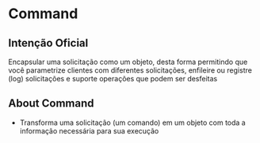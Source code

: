 # Command

## Intenção Oficial

Encapsular uma solicitação como um objeto, desta forma permitindo que você parametrize clientes com diferentes solicitações, enfileire ou registre (log) solicitações e suporte operações que podem ser desfeitas

## About Command

- Transforma uma solicitação (um comando) em um objeto com toda a informação necessária para sua execução